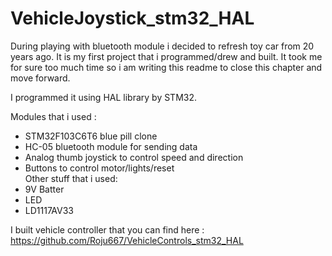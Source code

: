 # VehicleJoystick_stm32_HAL

During playing with bluetooth module i decided to refresh toy car from 20 years ago. It is my first project that i programmed/drew and built. It took me for sure too much time so i am writing this readme to close this chapter and move forward.

I programmed it using HAL library by STM32.

Modules that i used :

- STM32F103C6T6 blue pill clone
- HC-05 bluetooth module for sending data
- Analog thumb joystick to control speed and direction
- Buttons to control motor/lights/reset  
Other stuff that i used:
- 9V Batter
- LED
- LD1117AV33

I built vehicle controller that you can find here : https://github.com/Roju667/VehicleControls_stm32_HAL
